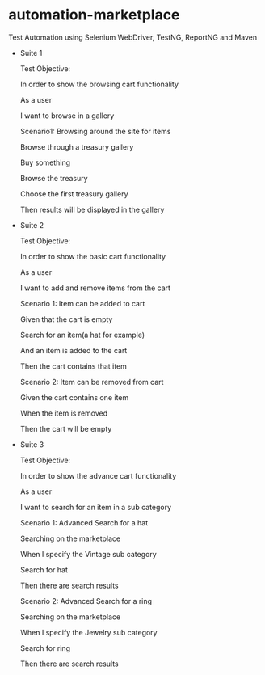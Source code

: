 automation-marketplace
======================

Test Automation using Selenium WebDriver, TestNG, ReportNG and Maven

- Suite 1

  Test Objective:
  
  In order to show the browsing cart functionality
  
  As a user
  
  I want to browse in a gallery
  

  Scenario1: Browsing around the site for items

    Browse through a treasury gallery
    
    Buy something
    
    Browse the treasury
        
    Choose the first treasury gallery
    
    Then results will be displayed in the gallery
    

- Suite 2
  
  Test Objective:
  
  In order to show the basic cart functionality
  
  As a user
  
  I want to add and remove items from the cart
  

  Scenario 1: Item can be added to cart

    Given that the cart is empty
    
    Search for an item(a hat for example)
    
    And an item is added to the cart
    
    Then the cart contains that item
    

  Scenario 2: Item can be removed from cart

    Given the cart contains one item
    
    When the item is removed
    
    Then the cart will be empty
    

- Suite 3
  
   Test Objective:
   
   In order to show the advance cart functionality
  
   As a user
   
   I want to search for an item in a sub category
   

   Scenario 1: Advanced Search for a hat

    Searching on the marketplace
    
    When I specify the Vintage sub category
    
    Search for hat
    
    Then there are search results


   Scenario 2: Advanced Search for a ring
    
    Searching on the marketplace
    
    When I specify the Jewelry sub category
    
    Search for ring
    
    Then there are search results
    


